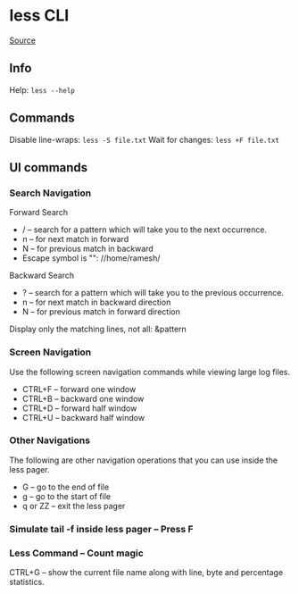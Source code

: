 # less CLI

[Source](https://www.thegeekstuff.com/2010/02/unix-less-command-10-tips-for-effective-navigation)

## Info
Help: `less --help`

## Commands
Disable line-wraps: `less -S file.txt`
Wait for changes: `less +F file.txt`

## UI commands 
### Search Navigation

Forward Search 
-  / – search for a pattern which will take you to the next occurrence.
-  n – for next match in forward
-  N – for previous match in backward
- Escape symbol is "\": /\/home\/ramesh\/
  

Backward Search

-  ? – search for a pattern which will take you to the previous occurrence.
-  n – for next match in backward direction
-  N – for previous match in forward direction

Display only the matching lines, not all: &pattern

### Screen Navigation

Use the following screen navigation commands while viewing large log files.
-  CTRL+F – forward one window
-  CTRL+B – backward one window
-  CTRL+D – forward half window
-  CTRL+U – backward half window

### Other Navigations

The following are other navigation operations that you can use inside the less pager.
-  G – go to the end of file
-  g – go to the start of file
-  q or ZZ – exit the less pager

### Simulate tail -f inside less pager – Press F

### Less Command – Count magic
CTRL+G – show the current file name along with line, byte and percentage statistics.

